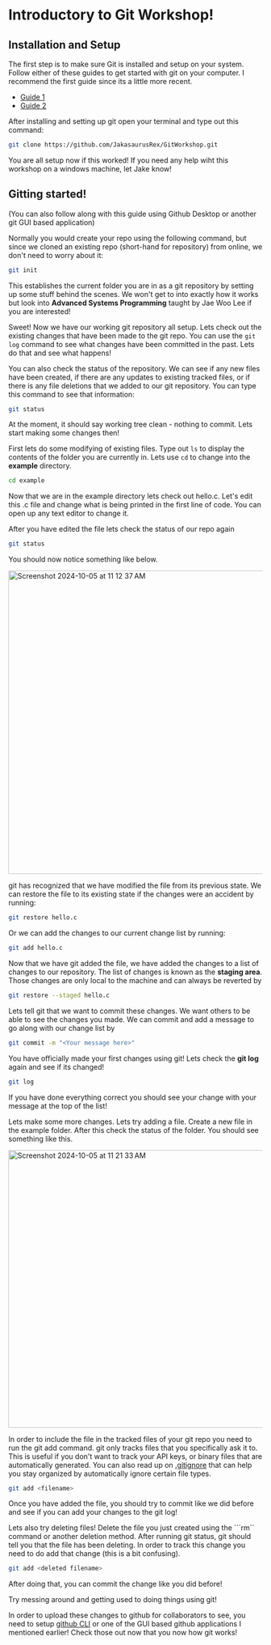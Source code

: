 # Introductory to Git Workshop!

## Installation and Setup

The first step is to make sure Git is installed and setup on your system. Follow either of these guides to get started with git on your computer. I recommend the first guide since its a little more recent.

- [Guide 1](https://github.com/git-guides/install-git)
- [Guide 2](https://git-scm.com/book/en/v2/Getting-Started-Installing-Git)

After installing and setting up git open your terminal and type out this command:
``` bash
git clone https://github.com/JakasaurusRex/GitWorkshop.git
```

You are all setup now if this worked! If you need any help wiht this workshop on a windows machine, let Jake know! 

## Gitting started!
(You can also follow along with this guide using Github Desktop or another git GUI based application)

Normally you would create your repo using the following command, but since we cloned an existing repo (short-hand for repository) from online, we don't need to worry about it:

``` bash
git init
```

This establishes the current folder you are in as a git repository by setting up some stuff behind the scenes. We won't get to into exactly how it works but look into **Advanced Systems Programming** taught by Jae Woo Lee if you are interested!

Sweet! Now we have our working git repository all setup. Lets check out the existing changes that have been made to the git repo. You can use the ``` git log ``` command to see what changes have been committed in the past. Lets do that and see what happens!

You can also check the status of the repository. We can see if any new files have been created, if there are any updates to existing tracked files, or if there is any file deletions that we added to our git repository. You can type this command to see that information:

``` bash
git status
```

At the moment, it should say working tree clean - nothing to commit. Lets start making some changes then!

First lets do some modifying of existing files. Type out ```ls``` to display the contents of the folder you are currently in. Lets use ```cd``` to change into the **example** directory.

``` bash
cd example
```

Now that we are in the example directory lets check out hello.c. Let's edit this .c file and change what is being printed in the first line of code. You can open up any text editor to change it.

After you have edited the file lets check the status of our repo again

```bash
git status
```

You should now notice something like below.

<img width="600" alt="Screenshot 2024-10-05 at 11 12 37 AM" src="https://github.com/user-attachments/assets/367dea24-e509-4496-a67f-bab732b3c824">

git has recognized that we have modified the file from its previous state. We can restore the file to its existing state if the changes were an accident by running:

```bash
git restore hello.c
```

Or we can add the changes to our current change list by running:

```bash
git add hello.c
```

Now that we have git added the file, we have added the changes to a list of changes to our repository. The list of changes is known as the **staging area**. Those changes are only local to the machine and can always be reverted by

```bash
git restore --staged hello.c
```

Lets tell git that we want to commit these changes. We want others to be able to see the changes you made. We can commit and add a message to go along with our change list by

```bash
git commit -m "<Your message here>"
```

You have officially made your first changes using git! Lets check the **git log** again and see if its changed!

```bash
git log
```

If you have done everything correct you should see your change with your message at the top of the list! 

Lets make some more changes. Lets try adding a file. Create a new file in the example folder. After this check the status of the folder. You should see something like this. 

<img width="549" alt="Screenshot 2024-10-05 at 11 21 33 AM" src="https://github.com/user-attachments/assets/3a67d04b-9dc8-4bd2-9ad9-d072edfb15b3">

In order to include the file in the tracked files of your git repo you need to run the git add command. git only tracks files that you specifically ask it to. This is useful if you don't want to track your API keys, or binary files that are automatically generated. You can also read up on [.gitignore](https://docs.github.com/en/get-started/getting-started-with-git/ignoring-files) that can help you stay organized by automatically ignore certain file types.

```bash
git add <filename>
```

Once you have added the file, you should try to commit like we did before and see if you can add your changes to the git log! 

Lets also try deleting files! Delete the file you just created using the ```rm`` command or another deletion method. After running git status, git should tell you that the file has been deleting. In order to track this change you need to do add that change (this is a bit confusing).

```bash
git add <deleted filename>
```

After doing that, you can commit the change like you did before!

Try messing around and getting used to doing things using git!

In order to upload these changes to github for collaborators to see, you need to setup [github CLI](https://cli.github.com/manual/) or one of the GUI based github applications I mentioned earlier! Check those out now that you now how git works!
